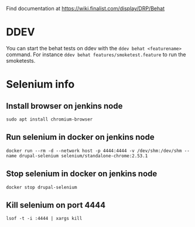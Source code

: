 Find documentation at https://wiki.finalist.com/display/DRP/Behat

# DDEV
You can start the behat tests on ddev with the `ddev behat <featurename>` command.
For instance `ddev behat features/smoketest.feature` to run the smoketests.

# Selenium info

## Install browser on jenkins node
`sudo apt install chromium-browser`

## Run selenium in docker on jenkins node
`docker run --rm -d --network host -p 4444:4444 -v /dev/shm:/dev/shm --name drupal-selenium selenium/standalone-chrome:2.53.1`

## Stop selenium in docker on jenkins node
`docker stop drupal-selenium`

## Kill selenium on port 4444
`lsof -t -i :4444 | xargs kill`
